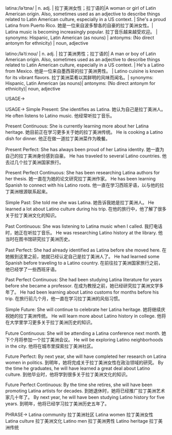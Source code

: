 latina:/ləˈtɪnə/ | n. adj. | 拉丁美洲女性；拉丁语的|A woman or girl of Latin American origin.  Also, sometimes used as an adjective to describe things related to Latin American culture, especially in a US context. | She's a proud Latina from Puerto Rico. 她是一位来自波多黎各的自豪的拉丁美洲女性。|  Latina music is becoming increasingly popular. 拉丁音乐越来越受欢迎。 | synonyms: Hispanic, Latin American (as nouns) | antonyms: (No direct antonym for ethnicity) | noun, adjective

latino:/ləˈtiːnoʊ/ | n. adj. | 拉丁美洲男性；拉丁语的| A man or boy of Latin American origin. Also, sometimes used as an adjective to describe things related to Latin American culture, especially in a US context. | He's a Latino from Mexico. 他是一位来自墨西哥的拉丁美洲男性。 |  Latino cuisine is known for its vibrant flavors. 拉丁美洲菜肴以其鲜明的风味而闻名。| synonyms: Hispanic, Latin American (as nouns)| antonyms: (No direct antonym for ethnicity)| noun, adjective


USAGE->

USAGE->
Simple Present:
She identifies as Latina. 她认为自己是拉丁美洲人。
He often listens to Latino music. 他经常听拉丁音乐。

Present Continuous:
She is currently learning more about her Latina heritage. 她目前正在学习更多关于她的拉丁美洲传统。
He is cooking a Latino dish for dinner. 他正在做一道拉丁美洲菜作为晚餐。

Present Perfect:
She has always been proud of her Latina identity. 她一直为自己的拉丁美洲身份感到自豪。
He has traveled to several Latino countries. 他去过几个拉丁美洲国家旅行。

Present Perfect Continuous:
She has been researching Latina authors for her thesis. 她一直在为她的论文研究拉丁美洲作家。
He has been learning Spanish to connect with his Latino roots. 他一直在学习西班牙语，以与他的拉丁美洲根源联系起来。

Simple Past:
She told me she was Latina. 她告诉我她是拉丁美洲人。
He learned a lot about Latino culture during his trip. 在他的旅行中，他了解了很多关于拉丁美洲文化的知识。

Past Continuous:
She was listening to Latina music when I called. 我打电话时，她正在听拉丁音乐。
He was researching Latino history at the library. 他当时在图书馆研究拉丁美洲历史。

Past Perfect:
She had already identified as Latina before she moved here. 在她搬到这里之前，她就已经认定自己是拉丁美洲人了。
He had learned some Spanish before traveling to a Latino country. 在前往拉丁美洲国家旅行之前，他已经学了一些西班牙语。

Past Perfect Continuous:
She had been studying Latina literature for years before she became a professor. 在成为教授之前，她已经研究拉丁美洲文学多年了。
He had been learning about Latino customs for months before his trip. 在旅行前几个月，他一直在学习拉丁美洲的风俗习惯。

Simple Future:
She will continue to celebrate her Latina heritage. 她将继续庆祝她的拉丁美洲传统。
He will learn more about Latino history in college. 他将在大学里学习更多关于拉丁美洲历史的知识。

Future Continuous:
She will be attending a Latina conference next month. 她下个月将参加一个拉丁美洲会议。
He will be exploring Latino neighborhoods in the city. 他将在城市里探索拉丁美洲社区。

Future Perfect:
By next year, she will have completed her research on Latina women in politics. 到明年，她将完成关于拉丁美洲女性在政治领域的研究。
By the time he graduates, he will have learned a great deal about Latino culture. 到他毕业时，他将学到很多关于拉丁美洲文化的知识。

Future Perfect Continuous:
By the time she retires, she will have been promoting Latina artists for decades. 到她退休时，她将已经推广拉丁美洲艺术家几十年了。
By next year, he will have been studying Latino history for five years. 到明年，他将已经学习拉丁美洲历史五年了。


PHRASE->
Latina community 拉丁美洲社区
Latina women 拉丁美洲女性
Latina culture 拉丁美洲文化
Latino men 拉丁美洲男性
Latino heritage 拉丁美洲传统

